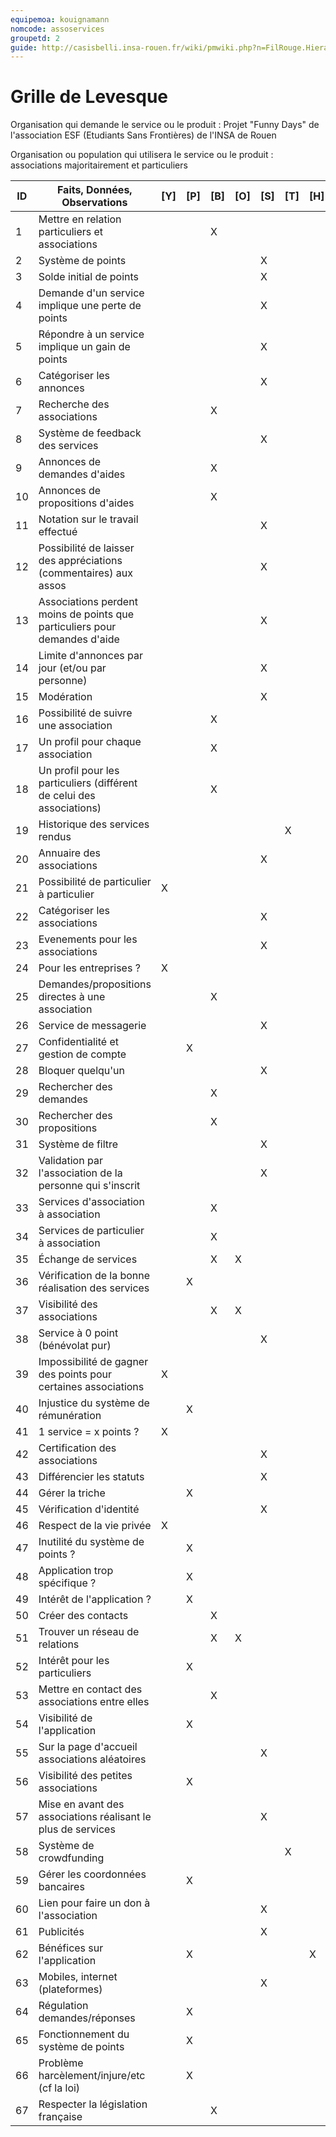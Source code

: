 ```yaml
---
equipemoa: kouignamann
nomcode: assoservices
groupetd: 2
guide: http://casisbelli.insa-rouen.fr/wiki/pmwiki.php?n=FilRouge.HierachiserBesoins
---
```


# Grille de Levesque

Organisation qui demande le service ou le produit : Projet "Funny Days" de l'association ESF (Etudiants Sans Frontières) de l'INSA de Rouen

Organisation ou population qui utilisera le service ou le produit : associations majoritairement et particuliers

| ID | Faits, Données, Observations | [Y] | [P] | [B] | [O] | [S] | [T] | [H] | [R] |
|----|------------------------------|----------|----------|--------|-------------|----------|----------|-----------|------------|
|1| Mettre en relation particuliers et associations| | | X | | | | | 35 | 				
|2|	Système de points | | | | | X | | | 64 |
|3|	Solde initial de points |	|	|	| | X | | | 65 |
|4|	Demande d'un service implique une perte de points |	|	|	| |	X	| | | 65 |
|5|	Répondre à un service implique un gain de points | | |	| |	X	| | | 65 |
|6|	Catégoriser les annonces	| | |	| |	X	| | | 37 |
|7|	Recherche des associations | | | X | | | | | 37 |				
|8|	Système de feedback des services	| | |	| |	X	| | | 44 |
|9|	Annonces de demandes d'aides | | | X | | | | | 35 |					
|10|	Annonces de propositions d'aides | | | X | | | | | 35 |	
|11|	Notation sur le travail effectué	| | |	| |	X	| | | 44 |
|12|  Possibilité de laisser des appréciations (commentaires) aux assos	| | |	| |	X	| | | 37 |
|13|	Associations perdent moins de points que particuliers pour demandes d'aide	| | |	| |	X	| | | 65 |
|14|	Limite d'annonces par jour (et/ou par personne)	| | |	| |	X	| | | 44 |
|15|	Modération	| | |	| |	X	| | | 66 |
|16|	Possibilité de suivre une association | | | X | | | | | 37 |			
|17|	Un profil pour chaque association | | | X | | | | | 37 |				
|18|	Un profil pour les particuliers (différent de celui des associations) | | | X | | | | | 34 |				
|19|	Historique des services rendus | | |  | | | X | | 37 |		
|20|	Annuaire des associations	| | |	| |	X	| | | 37 |	
|21|	Possibilité de particulier à particulier | X | |	| |	| | | 48 |	
|22|	Catégoriser les associations	| | |	| |	X	| | | 7 |
|23|	Evenements pour les associations	| | |	| |	X	| | | 36 |
|24|	Pour les entreprises ?		| X | |	| |	| | | 46 |
|25|	Demandes/propositions directes à une association 	| | | X	| |	| | | 35 |			
|26|	Service de messagerie	| | |	| |	X	| | | 50 |
|27|	Confidentialité et gestion de compte	| | X |	| |	| | | 67 |						
|28|	Bloquer quelqu'un	| | |	| |	X	| | | 66 |
|29|	Rechercher des demandes	| | | X	| |	| | | 35 |		
|30|	Rechercher des propositions	| | | X	| |	| | | 35 |					
|31|	Système de filtre	| | |	| |	X	| | | 30/29/7 |
|32|	Validation par l'association de la personne qui s'inscrit | | |	| |	X	| | | 44 |
|33|	Services d'association à association | | | X	| |	| | | 35 |				
|34|	Services de particulier à association	| | | X	| |	| | | 35 |				
|35|	Échange de services | | | X	| X |	| | | |				
|36|	Vérification de la bonne réalisation des services| | X | | |	| | | 35 |	
|37|	Visibilité des associations | | | X	| X |	| | | |						
|38|	Service à 0 point (bénévolat pur)	| | |	| |	X	| | | 2 |
|39|	Impossibilité de gagner des points pour certaines associations 	| X | |	| | | | | 40 |
|40|	Injustice du système de rémunération		| | X |	| |	| | | 2 |
|41|	1 service = x points ?		| X | |	| |	| | | 65 |
|42|	Certification des associations		| | |	| |	X	| | | 44 |
|43|	Différencier les statuts	| | |	| |	X | | | 34 |
|44|	Gérer la triche	| | X |	| |	| | | 35 |
|45|	Vérification d'identité 	| | |	| |	X	| | | 44 |
|46|	Respect de la vie privée		| X | |	| |	| | | 27 |
|47|	Inutilité du système de points ? 	| | X |	| |	| | | 35 |					
|48|	Application trop spécifique ?			| | X |	| |	| | | 33 |	
|49|	Intérêt de l'application ?			| | X |	| |	| | | 34 |						
|50|	Créer des contacts				| | | X	| |	| | | 51 |					
|51|	Trouver un réseau de relations		| | | X	| X |	| | | |				
|52|	Intérêt pour les particuliers	| | X |	| |	| | | 34 |							
|53|	Mettre en contact des associations entre elles	| | | X	| |	| | | 51 |					
|54|	Visibilité de l'application		| | X |	| |	| | | 36 |							
|55|	Sur la page d'accueil associations aléatoires		| | |	| |	X | | | 56 |		
|56|	Visibilité des petites associations		| | X |	| |	| | | 37 |							
|57|	Mise en avant des associations réalisant le plus de services	| | |	| |	X | | | 37 |	
|58|	Système de crowdfunding						| | |	| | | X | | 60 |	
|59|	Gérer les coordonnées bancaires		| | X |	| |	| | | 67 |					
|60|	Lien pour faire un don à l'association | | |	| |	X | | | 59 |	
|61|	Publicités| | |	| |	X | | | 62 |	
|62|	Bénéfices sur l'application		| | X |	| |	| | X | |						
|63|	Mobiles, internet (plateformes)	 | | |	| |	X | | | 54 |	
|64|	Régulation demandes/réponses | | X |	| |	| | | 36 |						
|65|	Fonctionnement du système de points		| | X |	| |	| | | 2 |
|66|	Problème harcèlement/injure/etc (cf la loi)	| | X |	| |	| | | 67 |
|67|  Respecter la législation française | | | X | |	| | | 36 |

